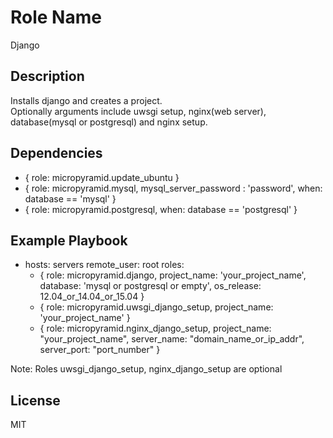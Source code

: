 Role Name
========

Django


Description
-------------------------

Installs django and creates a project.  
Optionally arguments include uwsgi setup, nginx(web server), database(mysql or postgresql) and nginx setup.


Dependencies
-------------------------

- { role: micropyramid.update_ubuntu } 
- { role: micropyramid.mysql, mysql_server_password : 'password', when: database == 'mysql' } 
- { role: micropyramid.postgresql, when: database == 'postgresql' } 


Example Playbook
-------------------------

- hosts: servers
  remote_user: root
  roles:
    - { role: micropyramid.django, project_name: 'your_project_name', database: 'mysql or postgresql or empty', os_release: 12.04_or_14.04_or_15.04 }
    - { role: micropyramid.uwsgi_django_setup, project_name: 'your_project_name' }
    - { role: micropyramid.nginx_django_setup, project_name: "your_project_name", server_name: "domain_name_or_ip_addr", server_port: "port_number" }


Note: Roles uwsgi_django_setup, nginx_django_setup are optional

License
-------

MIT
